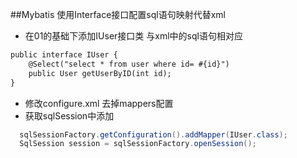 ##Mybatis 使用Interface接口配置sql语句映射代替xml
- 在01的基础下添加IUser接口类
    与xml中的sql语句相对应
```xml
public interface IUser {
    @Select("select * from user where id= #{id}")
    public User getUserByID(int id);
}
```
- 修改configure.xml
    去掉mappers配置
- 获取sqlSession中添加
```java
  sqlSessionFactory.getConfiguration().addMapper(IUser.class);
  SqlSession session = sqlSessionFactory.openSession();
  ```
